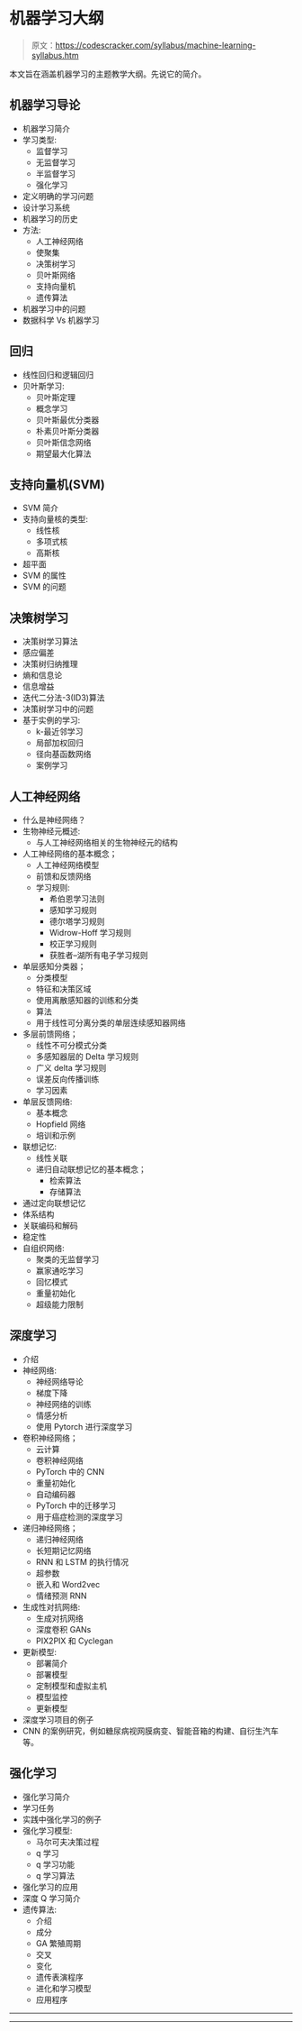 # 机器学习大纲

> 原文：<https://codescracker.com/syllabus/machine-learning-syllabus.htm>

本文旨在涵盖机器学习的主题教学大纲。先说它的简介。

## 机器学习导论

*   机器学习简介
*   学习类型:
    *   监督学习
    *   无监督学习
    *   半监督学习
    *   强化学习
*   定义明确的学习问题
*   设计学习系统
*   机器学习的历史
*   方法:
    *   人工神经网络
    *   使聚集
    *   决策树学习
    *   贝叶斯网络
    *   支持向量机
    *   遗传算法
*   机器学习中的问题
*   数据科学 Vs 机器学习

## 回归

*   线性回归和逻辑回归
*   贝叶斯学习:
    *   贝叶斯定理
    *   概念学习
    *   贝叶斯最优分类器
    *   朴素贝叶斯分类器
    *   贝叶斯信念网络
    *   期望最大化算法

## 支持向量机(SVM)

*   SVM 简介
*   支持向量核的类型:
    *   线性核
    *   多项式核
    *   高斯核
*   超平面
*   SVM 的属性
*   SVM 的问题

## 决策树学习

*   决策树学习算法
*   感应偏差
*   决策树归纳推理
*   熵和信息论
*   信息增益
*   迭代二分法-3(ID3)算法
*   决策树学习中的问题
*   基于实例的学习:
    *   k-最近邻学习
    *   局部加权回归
    *   径向基函数网络
    *   案例学习

## 人工神经网络

*   什么是神经网络？
*   生物神经元概述:
    *   与人工神经网络相关的生物神经元的结构
*   人工神经网络的基本概念；
    *   人工神经网络模型
    *   前馈和反馈网络
    *   学习规则:
        *   希伯恩学习法则
        *   感知学习规则
        *   德尔塔学习规则
        *   Widrow-Hoff 学习规则
        *   校正学习规则
        *   获胜者–湖所有电子学习规则
*   单层感知分类器；
    *   分类模型
    *   特征和决策区域
    *   使用离散感知器的训练和分类
    *   算法
    *   用于线性可分离分类的单层连续感知器网络
*   多层前馈网络；
    *   线性不可分模式分类
    *   多感知器层的 Delta 学习规则
    *   广义 delta 学习规则
    *   误差反向传播训练
    *   学习因素
*   单层反馈网络:
    *   基本概念
    *   Hopfield 网络
    *   培训和示例
*   联想记忆:
    *   线性关联
    *   递归自动联想记忆的基本概念；
        *   检索算法
        *   存储算法
*   通过定向联想记忆
*   体系结构
*   关联编码和解码
*   稳定性
*   自组织网络:
    *   聚类的无监督学习
    *   赢家通吃学习
    *   回忆模式
    *   重量初始化
    *   超级能力限制

## 深度学习

*   介绍
*   神经网络:
    *   神经网络导论
    *   梯度下降
    *   神经网络的训练
    *   情感分析
    *   使用 Pytorch 进行深度学习
*   卷积神经网络；
    *   云计算
    *   卷积神经网络
    *   PyTorch 中的 CNN
    *   重量初始化
    *   自动编码器
    *   PyTorch 中的迁移学习
    *   用于癌症检测的深度学习
*   递归神经网络；
    *   递归神经网络
    *   长短期记忆网络
    *   RNN 和 LSTM 的执行情况
    *   超参数
    *   嵌入和 Word2vec
    *   情绪预测 RNN
*   生成性对抗网络:
    *   生成对抗网络
    *   深度卷积 GANs
    *   PIX2PIX 和 Cyclegan
*   更新模型:
    *   部署简介
    *   部署模型
    *   定制模型和虚拟主机
    *   模型监控
    *   更新模型
*   深度学习项目的例子
*   CNN 的案例研究，例如糖尿病视网膜病变、智能音箱的构建、自衍生汽车等。

## 强化学习

*   强化学习简介
*   学习任务
*   实践中强化学习的例子
*   强化学习模型:
    *   马尔可夫决策过程
    *   q 学习
    *   q 学习功能
    *   q 学习算法
*   强化学习的应用
*   深度 Q 学习简介
*   遗传算法:
    *   介绍
    *   成分
    *   GA 繁殖周期
    *   交叉
    *   变化
    *   遗传表演程序
    *   进化和学习模型
    *   应用程序

* * *

* * *